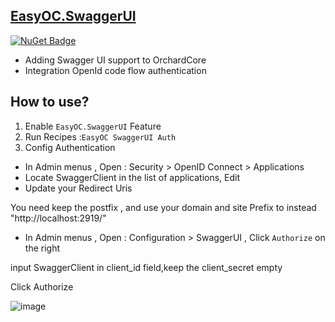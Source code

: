﻿## [EasyOC.SwaggerUI](src/Modules/EasyOC.SwaggerUI)
[![NuGet Badge](https://buildstats.info/nuget/EasyOC.SwaggerUI?includePreReleases=true)](https://www.nuget.org/packages/EasyOC.SwaggerUI)

- Adding Swagger UI support to OrchardCore
- Integration OpenId code flow authentication


## How to use?

1. Enable `EasyOC.SwaggerUI` Feature  
1. Run Recipes :`EasyOC SwaggerUI Auth`
1. Config Authentication
- In Admin menus , Open : Security > OpenID Connect > Applications 
- Locate SwaggerClient in the list of applications, Edit
- Update your Redirect Uris 

You need keep the postfix , and use your domain and site Prefix to instead "http://localhost:2919/" 
 - In Admin menus , Open : Configuration > SwaggerUI  , Click `Authorize` on the right
 
 input SwaggerClient in client_id field,keep the client_secret empty
 
 Click Authorize
 
![image](https://user-images.githubusercontent.com/15613121/218245730-a2ce5bfa-6400-464c-8975-4e5d1365303f.png)

 

